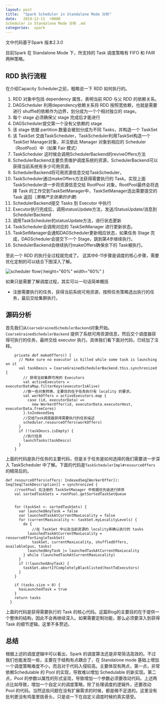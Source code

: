 ```yaml
---
layout: post
title:  "Spark Scheduler in Standalone Mode 分析"
date:   2019-12-11  +0800
Scheduler in Standalone Mode 分析 .md
categories:  spark
---
```




文中代码基于Spark 版本2.3.0

目前Spark 在 Standalone Mode 下，所支持的 Task 调度策略有 FIFO 和 FAIR 两种策略。

## RDD 执行流程
在介绍Capacity Scheduler之前，粗略说一下 RDD 如何执行的。

1. RDD 对象中包括 dependency 属性，表明当前 RDD 与父 RDD 的依赖关系。
2. DAGScheduler 利用dependency依赖关系将 RDD 按照宽依赖，也就是需要进行 shuffle的依赖作为边界，划分成为一个个相对独立的 stage。
3. 每个 stage 必须确保父 stage 完成后才能进行
4. DAGScheduler提交第一个没有父依赖的 stage
5. 该 stage 依据 partition 数量会被划分成为不同 Tasks，并构造一个 TaskSet
6. 该 TaskSet 交由TaskScheduler，TaskScheduler利用TaskSet构造一个TaskSet Manager对象，并注册此 Manager 对象到相应的 Scheduler （RootPool）中（如果 Fair 模式）
7. TaskScheduler 这时候会调用SchedulerBackend的reviveOffers方法
8. SchedulerBackend主要负责维护调度系统的资源，SchedulerBackend可以获得当前系统有多少可用资源。
9. SchedulerBackend将可用资源信息交给TaskScheduler，
10. TaskScheduler通过makeOffers方法获得需要执行的 Task。实现上面TaskScheduler进一步将资源信息交给 RootPool 对象，RootPool最终会将选择 Task 的工作交到TaskSetManager中，TaskSetManager选出需要提交的 Task 返回（*策略产生效果的步骤*)
11. SchedulerBackend提交 Tasks 到 Executor 中执行
12. Executor执行完成后，调用statusUpdate方法，发送/StatusUpdate/消息到SchedulerBackend
13. 调用TaskScheduler的statusUpdate方法，进行状态更新
14. TaskScheduler会调用对应的 TaskSetManager 进行更新状态。
15. TaskSetManager会通知DAGScheduler更新相应状态，如果任务 Stage 完成，DAGScheduler会提交下一个 Stage，跳到第4步继续执行。
16. SchedulerBackend会继续执行makeOffers确保余下的 Task被执行。

至此一个 RDD 的执行全过程就完成了。
这其中6-11步骤是调度的核心步骤，需要优化定制的可以结合下图深入了解。

![scheduler flow](https://mitisky.github.io/images/spark/spark_scheduler.png ){:height="60%" width="60%" }



如果只是需要了解调度过程，其实可以一句话简单概括

 * 注册需要执行的任务，获得当前系统可用资源，按照任务策略选出执行的任务，最后交给集群执行。

 
 
## 源码分析

首先我们从`CoarseGrainedSchedulerBackend`对象开始。`CoarseGrainedSchedulerBackend` 提供了系统可用资源信息，然后交个调度器获得可执行的任务，最终交给 executor 执行。具体我们看下面对代码，已经加了注释。

```
    private def makeOffers() {
      // Make sure no executor is killed while some task is launching on it
      val taskDescs = CoarseGrainedSchedulerBackend.this.synchronized {
        // 获得当前集群可用的 Executors
        val activeExecutors = executorDataMap.filterKeys(executorIsAlive)
        //做一些对象转换，主要目的在于任务执行有 locality 的要求。
        val workOffers = activeExecutors.map {
          case (id, executorData) =>
            new WorkerOffer(id, executorData.executorHost, executorData.freeCores)
        }.toIndexedSeq
        //交给Task调度器获得需要执行的任务描述
        scheduler.resourceOffers(workOffers)
      }
      if (!taskDescs.isEmpty) {
        //执行任务
        launchTasks(taskDescs)
      }
    }
```
上面的代码是执行任务的主要代码，但是关于任务是如何选择的我们需要进一步深入 TaskScheduler 中了解。下面的代码是`TaskSchedulerImpl#resourceOffers` 的精简后的。

```
def resourceOffers(offers: IndexedSeq[WorkerOffer]): Seq[Seq[TaskDescription]] = synchronized {
    //rootPool 在注册的 TaskSetManager 中依据优先级进行排序
    val sortedTaskSets = rootPool.getSortedTaskSetQueue

    
    for (taskSet <- sortedTaskSets) {
      var launchedAnyTask = false
      var launchedTaskAtCurrentMaxLocality = false
      for (currentMaxLocality <- taskSet.myLocalityLevels) {
        do {
        	//在 TaskSet 中以及当前资源的 locality来确认执行的 tasks 
          launchedTaskAtCurrentMaxLocality = resourceOfferSingleTaskSet(
            taskSet, currentMaxLocality, shuffledOffers, availableCpus, tasks)
          launchedAnyTask |= launchedTaskAtCurrentMaxLocality
        } while (launchedTaskAtCurrentMaxLocality)
      }
      if (!launchedAnyTask) {
        taskSet.abortIfCompletelyBlacklisted(hostToExecutors)
      }
    }

    if (tasks.size > 0) {
      hasLaunchedTask = true
    }
    return tasks
  }
```
 上面的代码是获得需要执行的 Task 的核心代码。这篇Blog的主要目的在于提供一个整体的结构，因此不会再继续深入。如果需要定制功能，那么必须要深入到获得 Task 的细节逻辑。这里不多赘述。
 
 
## 总结

根据上述的调度逻辑中可以看出，Spark 的调度算法还是非常简洁高效的。不过我们也能发现一些，主要在于结构有点耦合了，在 Standalone mode 基础上增加一个调度策略难度不小，而且对于代码入侵较高。主要体现有两点，第一点，非常依赖Schedulable 的 Pool 的实现，导致难以增加 Schedulable 的新实现。第二点，Pool 的参数以属性的形式呈现，导致增加一个参数必须要改动代码。上述两点比如导致，增加一个自定义的调度策略，除了处理调度的逻辑外，还要改动 Pool 的代码。当然这些问题在没有扩展需求的时候，都是微不足道的。这里没有批判更没有鸡蛋里挑骨头，只是说一下在自定义调度时候的真实感受。

